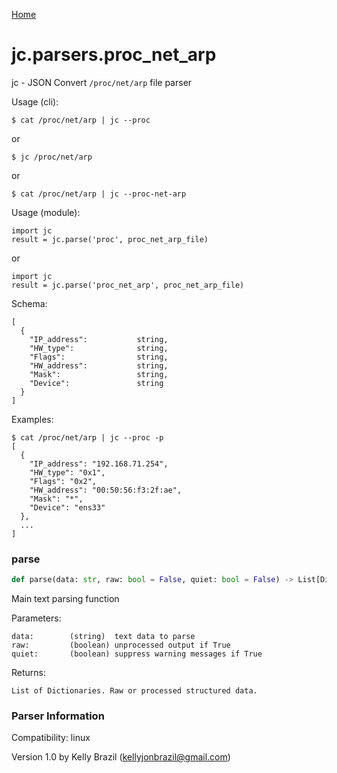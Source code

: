 [Home](https://kellyjonbrazil.github.io/jc/)
<a id="jc.parsers.proc_net_arp"></a>

# jc.parsers.proc\_net\_arp

jc - JSON Convert `/proc/net/arp` file parser

Usage (cli):

    $ cat /proc/net/arp | jc --proc

or

    $ jc /proc/net/arp

or

    $ cat /proc/net/arp | jc --proc-net-arp

Usage (module):

    import jc
    result = jc.parse('proc', proc_net_arp_file)

or

    import jc
    result = jc.parse('proc_net_arp', proc_net_arp_file)

Schema:

    [
      {
        "IP_address":           string,
        "HW_type":              string,
        "Flags":                string,
        "HW_address":           string,
        "Mask":                 string,
        "Device":               string
      }
    ]

Examples:

    $ cat /proc/net/arp | jc --proc -p
    [
      {
        "IP_address": "192.168.71.254",
        "HW_type": "0x1",
        "Flags": "0x2",
        "HW_address": "00:50:56:f3:2f:ae",
        "Mask": "*",
        "Device": "ens33"
      },
      ...
    ]

<a id="jc.parsers.proc_net_arp.parse"></a>

### parse

```python
def parse(data: str, raw: bool = False, quiet: bool = False) -> List[Dict]
```

Main text parsing function

Parameters:

    data:        (string)  text data to parse
    raw:         (boolean) unprocessed output if True
    quiet:       (boolean) suppress warning messages if True

Returns:

    List of Dictionaries. Raw or processed structured data.

### Parser Information
Compatibility:  linux

Version 1.0 by Kelly Brazil (kellyjonbrazil@gmail.com)
